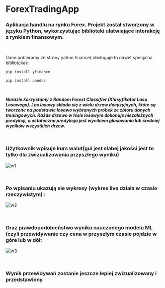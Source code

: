 # ForexTradingApp
### Aplikacja handlu na rynku Forex. Projekt został stworzony w języku Python, wykorzystując biblioteki ułatwiające interakcję z rynkiem finansowym.
<br />

Dane pobieramy ze strony yahoo finance( obsługuje to nawet specjalna biblioteka):
```
pip install yfinance
```
```
pip install pandas
```

<br />

***Narazie korzystamy z Random Forest Classifier (Klasyfikator Lasu Losowego). Las losowy składa się z wielu drzew decyzyjnych, które są tworzone na podstawie losowo wybranych próbek ze zbioru danych treningowych. Każde drzewo w lesie losowym dokonuje niezależnych predykcji, a ostateczna predykcja jest wynikiem głosowania lub średniej wyników wszystkich drzew.***

<br />

### Użytkownik wpisuje kurs walut(gui jest słabej jakości jest to tylko dla zwizualizowania przyszłego wyniku)

![w1](https://github.com/luka443/ForexTradingApp/assets/109036862/52a7ba84-fe03-4eec-adf7-213f0551db28)

<br />


### Po wpisaniu ukazują sie wykresy (wykres live działa w czasie rzeczywistym) :

![w2](https://github.com/luka443/ForexTradingApp/assets/109036862/386d3884-4f57-4c31-93ee-e3cc8778dbd9)

<br />

### Oraz prawdopodobieństwo wyniku nauczonego modelu ML (czyli przewidywanie czy cena w przyszłym czasie pójdzie w góre lub w dół:

![w3](https://github.com/luka443/ForexTradingApp/assets/109036862/de3327f8-42b0-45ff-9295-db7fa40979f7)

<br />

### Wynik przewidywań zostanie jeszcze lepiej zwizualizowany i przedstawiony



<br />
<br />
<br />

